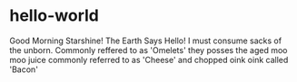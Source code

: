 # hello-world
Good Morning Starshine! The Earth Says Hello!
I must consume sacks of the unborn. Commonly reffered to as 'Omelets' they posses the aged moo moo juice commonly referred to as 'Cheese' and chopped oink oink called 'Bacon'
